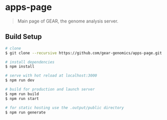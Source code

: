 # apps-page

> Main page of GEAR, the genome analysis server.

## Build Setup

```bash
# clone
$ git clone --recursive https://github.com/gear-genomics/apps-page.git

# install dependencies
$ npm install

# serve with hot reload at localhost:3000
$ npm run dev

# build for production and launch server
$ npm run build
$ npm run start

# for static hosting use the .output/public directory
$ npm run generate
```
